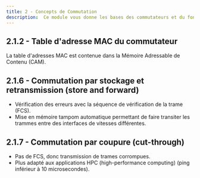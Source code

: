 ```yaml
---
title: 2 - Concepts de Commutation
description:  Ce module vous donne les bases des commutateurs et du fonctionnement du commutateur.
---
```


## 2.1.2 - Table d'adresse MAC du commutateur

La table d'adresses MAC est contenue dans la Mémoire Adressable de Contenu (CAM).

## 2.1.6 - Commutation par stockage et retransmission (store and forward)

 - Vérification des erreurs avec la séquence de vérification de la trame (FCS).
 - Mise en mémoire tampom automatique permettant de faire transiter les trammes entre des interfaces de vitesses différentes.

## 2.1.7 - Commutation par coupure (cut-through)

 - Pas de FCS, donc transmission de trames corrompues.
 - Plus adapté aux applications HPC (high-performance computing) (ping inférieur à 10 microsecondes).
